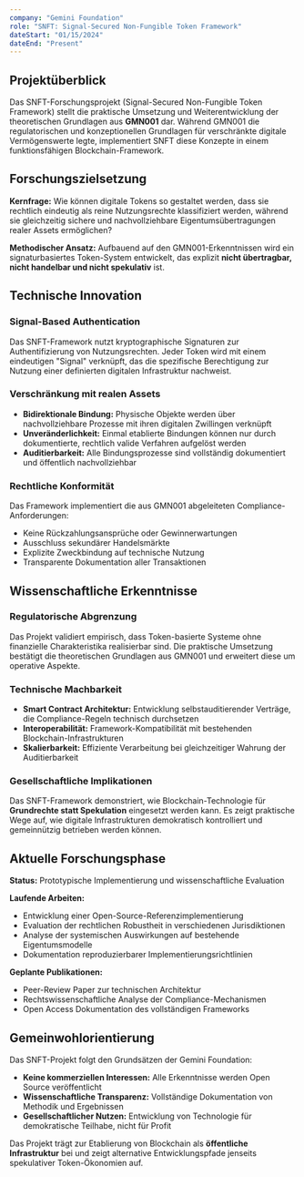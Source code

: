 ```yaml
---
company: "Gemini Foundation"
role: "SNFT: Signal-Secured Non-Fungible Token Framework"
dateStart: "01/15/2024"
dateEnd: "Present"
---
```


## Projektüberblick

Das SNFT-Forschungsprojekt (Signal-Secured Non-Fungible Token Framework) stellt die praktische Umsetzung und Weiterentwicklung der theoretischen Grundlagen aus **GMN001** dar. Während GMN001 die regulatorischen und konzeptionellen Grundlagen für verschränkte digitale Vermögenswerte legte, implementiert SNFT diese Konzepte in einem funktionsfähigen Blockchain-Framework.

## Forschungszielsetzung

**Kernfrage:** Wie können digitale Tokens so gestaltet werden, dass sie rechtlich eindeutig als reine Nutzungsrechte klassifiziert werden, während sie gleichzeitig sichere und nachvollziehbare Eigentumsübertragungen realer Assets ermöglichen?

**Methodischer Ansatz:** Aufbauend auf den GMN001-Erkenntnissen wird ein signaturbasiertes Token-System entwickelt, das explizit **nicht übertragbar, nicht handelbar und nicht spekulativ** ist.

## Technische Innovation

### Signal-Based Authentication
Das SNFT-Framework nutzt kryptographische Signaturen zur Authentifizierung von Nutzungsrechten. Jeder Token wird mit einem eindeutigen "Signal" verknüpft, das die spezifische Berechtigung zur Nutzung einer definierten digitalen Infrastruktur nachweist.

### Verschränkung mit realen Assets
- **Bidirektionale Bindung:** Physische Objekte werden über nachvollziehbare Prozesse mit ihren digitalen Zwillingen verknüpft
- **Unveränderlichkeit:** Einmal etablierte Bindungen können nur durch dokumentierte, rechtlich valide Verfahren aufgelöst werden
- **Auditierbarkeit:** Alle Bindungsprozesse sind vollständig dokumentiert und öffentlich nachvollziehbar

### Rechtliche Konformität
Das Framework implementiert die aus GMN001 abgeleiteten Compliance-Anforderungen:
- Keine Rückzahlungsansprüche oder Gewinnerwartungen
- Ausschluss sekundärer Handelsmärkte
- Explizite Zweckbindung auf technische Nutzung
- Transparente Dokumentation aller Transaktionen

## Wissenschaftliche Erkenntnisse

### Regulatorische Abgrenzung
Das Projekt validiert empirisch, dass Token-basierte Systeme ohne finanzielle Charakteristika realisierbar sind. Die praktische Umsetzung bestätigt die theoretischen Grundlagen aus GMN001 und erweitert diese um operative Aspekte.

### Technische Machbarkeit
- **Smart Contract Architektur:** Entwicklung selbstauditierender Verträge, die Compliance-Regeln technisch durchsetzen
- **Interoperabilität:** Framework-Kompatibilität mit bestehenden Blockchain-Infrastrukturen
- **Skalierbarkeit:** Effiziente Verarbeitung bei gleichzeitiger Wahrung der Auditierbarkeit

### Gesellschaftliche Implikationen
Das SNFT-Framework demonstriert, wie Blockchain-Technologie für **Grundrechte statt Spekulation** eingesetzt werden kann. Es zeigt praktische Wege auf, wie digitale Infrastrukturen demokratisch kontrolliert und gemeinnützig betrieben werden können.

## Aktuelle Forschungsphase

**Status:** Prototypische Implementierung und wissenschaftliche Evaluation

**Laufende Arbeiten:**
- Entwicklung einer Open-Source-Referenzimplementierung
- Evaluation der rechtlichen Robustheit in verschiedenen Jurisdiktionen
- Analyse der systemischen Auswirkungen auf bestehende Eigentumsmodelle
- Dokumentation reproduzierbarer Implementierungsrichtlinien

**Geplante Publikationen:**
- Peer-Review Paper zur technischen Architektur
- Rechtswissenschaftliche Analyse der Compliance-Mechanismen
- Open Access Dokumentation des vollständigen Frameworks

## Gemeinwohlorientierung

Das SNFT-Projekt folgt den Grundsätzen der Gemini Foundation:
- **Keine kommerziellen Interessen:** Alle Erkenntnisse werden Open Source veröffentlicht
- **Wissenschaftliche Transparenz:** Vollständige Dokumentation von Methodik und Ergebnissen
- **Gesellschaftlicher Nutzen:** Entwicklung von Technologie für demokratische Teilhabe, nicht für Profit

Das Projekt trägt zur Etablierung von Blockchain als **öffentliche Infrastruktur** bei und zeigt alternative Entwicklungspfade jenseits spekulativer Token-Ökonomien auf.